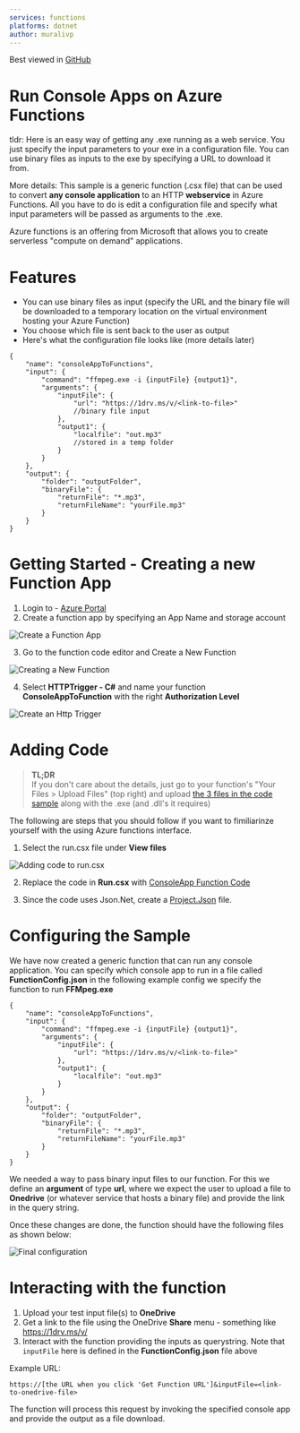 ```yaml
---
services: functions
platforms: dotnet
author: muralivp
---
```

Best viewed in [GitHub](https://github.com/Azure-Samples/functions-dotnet-migrating-console-apps/blob/master/README.md) 
# Run Console Apps on Azure Functions 
tldr: 
Here is an easy way of getting any .exe running as a web service.  You just specify the input parameters to your exe in a configuration file.  You can use binary files as inputs to the exe by specifying a URL to download it from.

More details:
This sample is a generic function (.csx file) that can be used to convert **any console application** to an HTTP **webservice** in Azure Functions.  All you have to do is edit a configuration file and specify what input parameters will be passed as arguments to the .exe.

Azure functions is an offering from Microsoft that allows you to create serverless "compute on demand" applications. 

# Features
- You can use binary files as input (specify the URL and the binary file will be downloaded to a temporary location on the virtual environment hosting your Azure Function)
- You choose which file is sent back to the user as output
- Here's what the configuration file looks like (more details later)

```
{
    "name": "consoleAppToFunctions",
    "input": {
        "command": "ffmpeg.exe -i {inputFile} {output1}",
        "arguments": {
            "inputFile": {
                "url": "https://1drv.ms/v/<link-to-file>"
                //binary file input
            },
            "output1": {
                "localfile": "out.mp3"
                //stored in a temp folder
            }
        }
    },
    "output": {
        "folder": "outputFolder",
        "binaryFile": {
            "returnFile": "*.mp3",
            "returnFileName": "yourFile.mp3"
        }
    }
}
```

# Getting Started - Creating a new Function App
1. Login to - [Azure Portal](https://portal.azure.com)
2. Create a function app by specifying an App Name and storage account

<img src="https://github.com/Azure-Samples/functions-dotnet-migrating-console-apps/blob/master/CreateFunctionApp.PNG?raw=true" alt="Create a Function App"></img> 

3. Go to the function code editor and Create a New Function

<img src="https://github.com/Azure-Samples/functions-dotnet-migrating-console-apps/blob/master/CreateNewFunction.PNG?raw=true" alt="Creating a New Function"></img> 

4. Select **HTTPTrigger - C#** and name your function **ConsoleAppToFunction** with the right **Authorization Level**

<img src="https://github.com/Azure-Samples/functions-dotnet-migrating-console-apps/blob/master/HttpTriggerWithAuthz.PNG?raw=true" alt="Create an Http Trigger"></img> 

# Adding Code
> **TL;DR**  
If you don't care about the details, just go to your function's "Your Files > Upload Files" (top right) and upload [the 3 files in the code sample](https://github.com/Azure-Samples/functions-dotnet-migrating-console-apps/tree/master/code) along with the .exe (and .dll's it requires)

The following are steps that you should follow if you want to fimiliarinze yourself with the using Azure functions interface.

1. Select the run.csx file under **View files**

<img src="https://github.com/Azure-Samples/functions-dotnet-migrating-console-apps/blob/master/AddingCodeRunCsx.PNG?raw=true" alt="Adding code to run.csx"></img>

2. Replace the code in **Run.csx** with [ConsoleApp Function Code](https://github.com/Azure-Samples/functions-dotnet-migrating-console-apps/blob/master/code/run.csx?raw=true)

3. Since the code uses Json.Net, create a [Project.Json](https://github.com/Azure-Samples/functions-dotnet-migrating-console-apps/blob/master/code/Project.json?raw=true) file.

# Configuring the Sample
We have now created a generic function that can run any console application. You can specify which console app to run in a file called **FunctionConfig.json** in the following example config we specify the function to run **FFMpeg.exe**

```
{
    "name": "consoleAppToFunctions",
    "input": {
        "command": "ffmpeg.exe -i {inputFile} {output1}",
        "arguments": {
            "inputFile": {
                "url": "https://1drv.ms/v/<link-to-file>"
            },
            "output1": {
                "localfile": "out.mp3"
            }
        }
    },
    "output": {
        "folder": "outputFolder",
        "binaryFile": {
            "returnFile": "*.mp3",
            "returnFileName": "yourFile.mp3"
        }
    }
}
```

We needed a way to pass binary input files to our function. For this we define an **argument** of type **url**, where we expect the user to upload a file to **Onedrive** (or whatever service that hosts a binary file) and provide the link in the query string. 

Once these changes are done, the function should have the following files as shown below:

<img src="https://github.com/Azure-Samples/functions-dotnet-migrating-console-apps/blob/master/FinalFunction.PNG?raw=true" alt="Final configuration"></img>

# Interacting with the function
1. Upload your test input file(s) to **OneDrive**
2. Get a link to the file using the OneDrive **Share** menu - something like https://1drv.ms/v/<link-to-file>
3. Interact with the function providing the inputs as querystring. Note that `inputFile` here is defined in the **FunctionConfig.json** file above

Example URL:

```
https://[the URL when you click 'Get Function URL']&inputFile=<link-to-onedrive-file>
```

The function will process this request by invoking the specified console app and provide the output as a file download.
